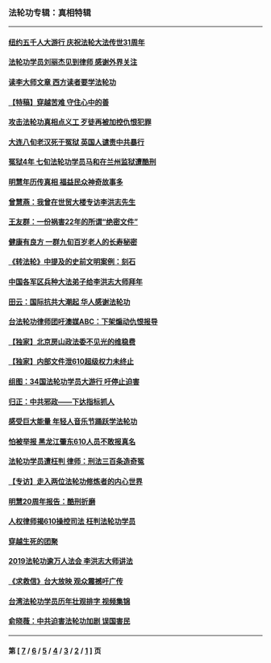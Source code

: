 ### 法轮功专辑：真相特辑
---
#### [纽约五千人大游行 庆祝法轮大法传世31周年](../../pages/nf4389/n13995110.md?09080430) 
#### [法轮功学员刘丽杰见到律师 感谢外界关注](../../pages/nf4389/n13927012.md?09080430) 
#### [读李大师文章 西方读者要学法轮功](../../pages/nf4389/n13925142.md?09080430) 
#### [【特稿】穿越苦难 守住心中的善](../../pages/nf4389/n13784979.md?09080430) 
#### [攻击法轮功真相点义工 歹徒再被加控仇恨犯罪](../../pages/nf4389/n13601019.md?09080430) 
#### [大连八旬老汉死于冤狱 英国人谴责中共暴行](../../pages/nf4389/n13480118.md?09080430) 
#### [冤狱4年 七旬法轮功学员马和在兰州监狱遭酷刑](../../pages/nf4389/n13304688.md?09080430) 
#### [明慧年历传真相 福益民众神奇故事多](../../pages/nf4389/n13294545.md?09080430) 
#### [曾慧燕：我曾在世贸大楼专访李洪志先生](../../pages/nf4389/n12898729.md?09080430) 
#### [王友群：一份祸害22年的所谓“绝密文件”](../../pages/nf4389/n12871750.md?09080430) 
#### [健康有良方 一群九旬百岁老人的长寿秘密](../../pages/nf4389/n12847475.md?09080430) 
#### [《转法轮》中提及的史前文明案例：刻石](../../pages/nf4389/n12758577.md?09080430) 
#### [中国各军区兵种大法弟子给李洪志大师拜年](../../pages/nf4389/n12750047.md?09080430) 
#### [田云：国际抗共大潮起 华人感谢法轮功](../../pages/nf4389/n12357708.md?09080430) 
#### [台法轮功律师团吁澳媒ABC：下架煽动仇恨报导](../../pages/nf4389/n12279917.md?09080430) 
#### [【独家】北京房山政法委不见光的维稳费](../../pages/nf4389/n12031979.md?09080430) 
#### [【独家】内部文件泄610超级权力未终止](../../pages/nf4389/n12023895.md?09080430) 
#### [组图：34国法轮功学员大游行 吁停止迫害](../../pages/nf4389/n11492658.md?09080430) 
#### [归正：中共邪政——下达指标抓人](../../pages/nf4389/n11474770.md?09080430) 
#### [感受巨大能量 年轻人音乐节踊跃学法轮功](../../pages/nf4389/n11441981.md?09080430) 
#### [怕被举报 黑龙江肇东610人员不敢报真名](../../pages/nf4389/n11436499.md?09080430) 
#### [法轮功学员遭枉判 律师：刑法三百条造奇冤](../../pages/nf4389/n11433943.md?09080430) 
#### [【专访】走入两位法轮功修炼者的内心世界](../../pages/nf4389/n11415623.md?09080430) 
#### [明慧20周年报告：酷刑折磨](../../pages/nf4389/n11387954.md?09080430) 
#### [人权律师揭610操控司法 枉判法轮功学员](../../pages/nf4389/n11313370.md?09080430) 
#### [穿越生死的团聚](../../pages/nf4389/n11258922.md?09080430) 
#### [2019法轮功逾万人法会 李洪志大师讲法](../../pages/nf4389/n11265303.md?09080430) 
#### [《求救信》台大放映 观众震撼吁广传](../../pages/nf4389/n10922251.md?09080430) 
#### [台湾法轮功学员历年壮观排字 视频集锦](../../pages/nf4389/n10878789.md?09080430) 
#### [俞晓薇：中共迫害法轮功加剧 误国害民](../../pages/nf4389/n10859260.md?09080430) 

---
#### 第 [ [7](./7.md?09080430) / [6](./6.md?09080430) / [5](./5.md?09080430) / [4](./4.md?09080430) / [3](./3.md?09080430) / [2](./2.md?09080430) / [1](./1.md?09080430) ] 页

